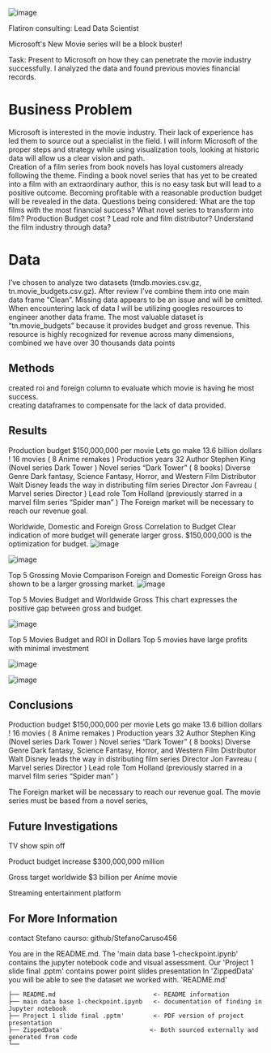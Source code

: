 ![image](https://user-images.githubusercontent.com/110699702/186933478-746d378b-73c0-43d4-955b-bbd89dbcdeda.png)



Flatiron consulting:
Lead Data Scientist

 Microsoft's New Movie series will be a block buster!
 

Task: Present to Microsoft on how they can penetrate the movie industry successfully. I analyzed the data and found previous movies financial records. 


# Business Problem

Microsoft is interested in the movie industry. Their lack of experience has led them to source
out a specialist in the field. I will inform Microsoft of the proper steps and strategy while 
using visualization tools, looking at historic data will allow us a clear vision and path.  
Creation of a film series from book novels has loyal customers already following the theme. 
Finding a book novel series that has yet to be created into a film with an extraordinary author, this is no easy task but will lead to a positive outcome. Becoming profitable with a reasonable production budget will be revealed in the data. 
Questions being considered:
What are the top films with the most financial success?
What novel series to transform into film?
Production Budget cost ?
Lead role and film distributor? 
Understand the film industry through data?


# Data
I’ve chosen to analyze two datasets (tmdb.movies.csv.gz, tn.movie_budgets.csv.gz). After review I’ve combine them into one main data frame “Clean”. Missing data appears to be an issue and will be omitted. 
When encountering lack of data I will be utilizing googles resources to engineer another data frame. The most valuable dataset is “tn.movie_budgets” because it provides budget and gross revenue.  This resource is highly recognized for revenue across many dimensions, combined we have over 30 thousands data points



## Methods
created roi and foreign column to evaluate which movie is having he most success.  
creating dataframes to compensate for the lack of data provided.



## Results
Production budget $150,000,000 per movie 
Lets go make 13.6 billion dollars !
16 movies ( 8 Anime remakes )
Production years 32
Author Stephen King  (Novel series Dark Tower )
Novel series “Dark Tower” ( 8 books)
Diverse Genre Dark fantasy, Science Fantasy, Horror, and Western
Film Distributor Walt Disney leads the way in distributing film series
Director Jon Favreau ( Marvel series Director )
Lead role Tom Holland (previously starred in a marvel film series “Spider man” )
The Foreign market will be necessary to reach our revenue goal. 



Worldwide, Domestic and Foreign Gross Correlation to Budget
Clear indication of more budget will generate larger gross. $150,000,000 is the optimization for budget. 
![image](https://user-images.githubusercontent.com/110699702/186936296-c46bc60e-bbd8-4eb4-80da-3a32e27167b4.png)

![image](https://user-images.githubusercontent.com/110699702/186936156-6bc7d83f-933b-46eb-8978-eb3fd6d2253f.png)


Top 5 Grossing Movie Comparison Foreign and Domestic
Foreign Gross has shown to be a larger grossing market.
 ![image](https://user-images.githubusercontent.com/110699702/186936414-2990e65e-b5d4-4450-96c2-08c0726d01ee.png)


Top 5 Movies Budget and Worldwide Gross
This chart expresses the positive gap between gross and budget.

![image](https://user-images.githubusercontent.com/110699702/186936554-39264771-4977-487f-b5b7-0bb30230c8f5.png)


Top 5 Movies Budget and ROI in Dollars
Top 5 movies have large profits with minimal investment 


![image](https://user-images.githubusercontent.com/110699702/186936633-524d7bc1-8c20-449f-9894-2b5db570f271.png)

![image](https://user-images.githubusercontent.com/110699702/186938527-4211d0c9-e602-4176-91ed-f3ec6af2fc4c.png)






## Conclusions
Production budget $150,000,000 per movie 
Lets go make 13.6 billion dollars !
16 movies ( 8 Anime remakes )
Production years 32
Author Stephen King  (Novel series Dark Tower )
Novel series “Dark Tower” ( 8 books)
Diverse Genre Dark fantasy, Science Fantasy, Horror, and Western
Film Distributor Walt Disney leads the way in distributing film series
Director Jon Favreau ( Marvel series Director )
Lead role Tom Holland (previously starred in a marvel film series “Spider man” )

The Foreign market will be necessary to reach our revenue goal. 
The movie series must be based from a novel series, 


## Future Investigations

TV show spin off 

Product budget increase $300,000,000 million

Gross target worldwide $3 billion per Anime movie 

Streaming entertainment platform 


## For More Information

contact Stefano caurso: github/StefanoCaruso456

You are in the README.md. The 'main data base 1-checkpoint.ipynb' contains the jupyter notebook code and visual assessment. 
Our 'Project 1 slide final .pptm' contains power point slides presentation 
In 'ZippedData' you will be able to see the dataset we worked with. 
'README.md' 

```
├── README.md                           <- README information
├── main data base 1-checkpoint.ipynb   <- documentation of finding in Jupyter notebook
├── Project 1 slide final .pptm'        <- PDF version of project presentation
├── ZippedData'                        <- Both sourced externally and generated from code
└──                             
```
